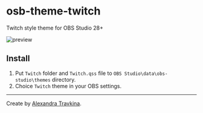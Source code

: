 # osb-theme-twitch
Twitch style theme for OBS Studio 28+

![preview](https://user-images.githubusercontent.com/16720880/189210487-0e2d123a-77a5-4094-a79f-cf2c4c4f9dc5.jpg)

## Install

1. Put `Twitch` folder and `Twitch.qss` file to `OBS Studio\data\obs-studio\themes` directory.
2. Choice `Twitch` theme in your OBS settings.

---

Create by [Alexandra Travkina](https://kodersha.ru).
